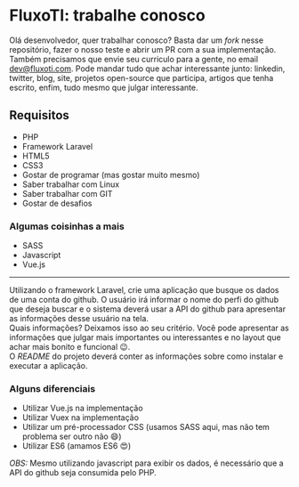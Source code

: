 # FluxoTI: trabalhe conosco

Olá desenvolvedor, quer trabalhar conosco? Basta dar um *fork* nesse repositório, fazer o nosso teste e abrir um PR com a sua implementação.  
Também precisamos que envie seu curriculo para a gente, no email dev@fluxoti.com. Pode mandar tudo que achar interessante junto: linkedin, twitter, blog, site, projetos open-source que participa, artigos que tenha escrito, enfim, tudo mesmo que julgar interessante.

## Requisitos

- PHP
- Framework Laravel
- HTML5
- CSS3
- Gostar de programar (mas gostar muito mesmo)
- Saber trabalhar com Linux
- Saber trabalhar com GIT
- Gostar de desafios

### Algumas coisinhas a mais

- SASS
- Javascript
- Vue.js

---
Utilizando o framework Laravel, crie uma aplicação que busque os dados de uma conta do github. O usuário irá informar o nome do perfi do github que deseja buscar e o sistema deverá usar a API do github para apresentar as informações desse usuário na tela.  
Quais informações? Deixamos isso ao seu critério. Você pode apresentar as informações que julgar mais importantes ou interessantes e no layout que achar mais bonito e funcional :wink:.  
O *README* do projeto deverá conter as informações sobre como instalar e executar a aplicação.

### Alguns diferenciais

- Utilizar Vue.js na implementação
- Utilizar Vuex na implementação
- Utilizar um pré-processador CSS (usamos SASS aqui, mas não tem problema ser outro não :smile:)
- Utilizar ES6 (amamos ES6 :heart_eyes:)

*OBS:* Mesmo utilizando javascript para exibir os dados, é necessário que a API do github seja consumida pelo PHP.
